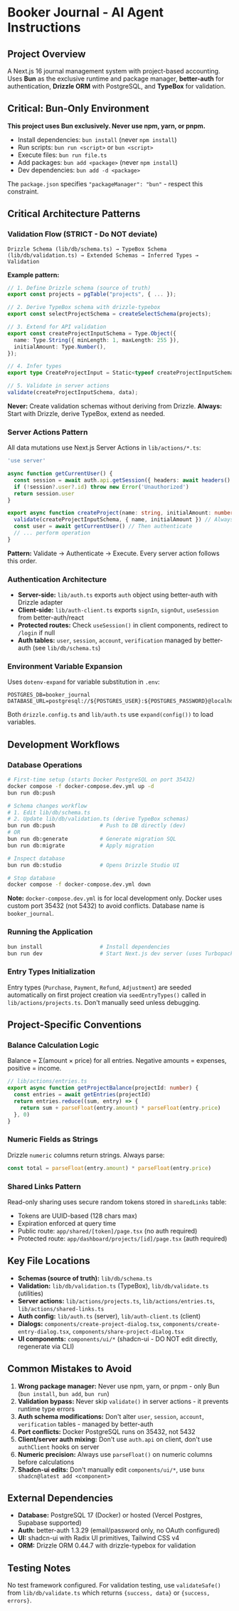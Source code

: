 # Booker Journal - AI Agent Instructions

## Project Overview

A Next.js 16 journal management system with project-based accounting. Uses **Bun** as the exclusive runtime and package manager, **better-auth** for authentication, **Drizzle ORM** with PostgreSQL, and **TypeBox** for validation.

## Critical: Bun-Only Environment

**This project uses Bun exclusively. Never use npm, yarn, or pnpm.**

- Install dependencies: `bun install` (never `npm install`)
- Run scripts: `bun run <script>` or `bun <script>`
- Execute files: `bun run file.ts`
- Add packages: `bun add <package>` (never `npm install`)
- Dev dependencies: `bun add -d <package>`

The `package.json` specifies `"packageManager": "bun"` - respect this constraint.

## Critical Architecture Patterns

### Validation Flow (STRICT - Do NOT deviate)

```
Drizzle Schema (lib/db/schema.ts) → TypeBox Schema (lib/db/validation.ts) → Extended Schemas → Inferred Types → Validation
```

**Example pattern:**

```typescript
// 1. Define Drizzle schema (source of truth)
export const projects = pgTable("projects", { ... });

// 2. Derive TypeBox schema with drizzle-typebox
export const selectProjectSchema = createSelectSchema(projects);

// 3. Extend for API validation
export const createProjectInputSchema = Type.Object({
  name: Type.String({ minLength: 1, maxLength: 255 }),
  initialAmount: Type.Number(),
});

// 4. Infer types
export type CreateProjectInput = Static<typeof createProjectInputSchema>;

// 5. Validate in server actions
validate(createProjectInputSchema, data);
```

**Never:** Create validation schemas without deriving from Drizzle. **Always:** Start with Drizzle, derive TypeBox, extend as needed.

### Server Actions Pattern

All data mutations use Next.js Server Actions in `lib/actions/*.ts`:

```typescript
'use server'

async function getCurrentUser() {
  const session = await auth.api.getSession({ headers: await headers() })
  if (!session?.user?.id) throw new Error('Unauthorized')
  return session.user
}

export async function createProject(name: string, initialAmount: number) {
  validate(createProjectInputSchema, { name, initialAmount }) // Always validate first
  const user = await getCurrentUser() // Then authenticate
  // ... perform operation
}
```

**Pattern:** Validate → Authenticate → Execute. Every server action follows this order.

### Authentication Architecture

- **Server-side:** `lib/auth.ts` exports `auth` object using better-auth with Drizzle adapter
- **Client-side:** `lib/auth-client.ts` exports `signIn`, `signOut`, `useSession` from better-auth/react
- **Protected routes:** Check `useSession()` in client components, redirect to `/login` if null
- **Auth tables:** `user`, `session`, `account`, `verification` managed by better-auth (see `lib/db/schema.ts`)

### Environment Variable Expansion

Uses `dotenv-expand` for variable substitution in `.env`:

```env
POSTGRES_DB=booker_journal
DATABASE_URL=postgresql://${POSTGRES_USER}:${POSTGRES_PASSWORD}@localhost:${POSTGRES_PORT}/${POSTGRES_DB}
```

Both `drizzle.config.ts` and `lib/auth.ts` use `expand(config())` to load variables.

## Development Workflows

### Database Operations

```bash
# First-time setup (starts Docker PostgreSQL on port 35432)
docker compose -f docker-compose.dev.yml up -d
bun run db:push

# Schema changes workflow
# 1. Edit lib/db/schema.ts
# 2. Update lib/db/validation.ts (derive TypeBox schemas)
bun run db:push              # Push to DB directly (dev)
# OR
bun run db:generate          # Generate migration SQL
bun run db:migrate           # Apply migration

# Inspect database
bun run db:studio            # Opens Drizzle Studio UI

# Stop database
docker compose -f docker-compose.dev.yml down
```

**Note:** `docker-compose.dev.yml` is for local development only. Docker uses custom port 35432 (not 5432) to avoid conflicts. Database name is `booker_journal`.

### Running the Application

```bash
bun install                  # Install dependencies
bun run dev                  # Start Next.js dev server (uses Turbopack)
```

### Entry Types Initialization

Entry types (`Purchase`, `Payment`, `Refund`, `Adjustment`) are seeded automatically on first project creation via `seedEntryTypes()` called in `lib/actions/projects.ts`. Don't manually seed unless debugging.

## Project-Specific Conventions

### Balance Calculation Logic

Balance = Σ(amount × price) for all entries. Negative amounts = expenses, positive = income.

```typescript
// lib/actions/entries.ts
export async function getProjectBalance(projectId: number) {
  const entries = await getEntries(projectId)
  return entries.reduce((sum, entry) => {
    return sum + parseFloat(entry.amount) * parseFloat(entry.price)
  }, 0)
}
```

### Numeric Fields as Strings

Drizzle `numeric` columns return strings. Always parse:

```typescript
const total = parseFloat(entry.amount) * parseFloat(entry.price)
```

### Shared Links Pattern

Read-only sharing uses secure random tokens stored in `sharedLinks` table:

- Tokens are UUID-based (128 chars max)
- Expiration enforced at query time
- Public route: `app/shared/[token]/page.tsx` (no auth required)
- Protected route: `app/dashboard/projects/[id]/page.tsx` (auth required)

## Key File Locations

- **Schemas (source of truth):** `lib/db/schema.ts`
- **Validation:** `lib/db/validation.ts` (TypeBox), `lib/db/validate.ts` (utilities)
- **Server actions:** `lib/actions/projects.ts`, `lib/actions/entries.ts`, `lib/actions/shared-links.ts`
- **Auth config:** `lib/auth.ts` (server), `lib/auth-client.ts` (client)
- **Dialogs:** `components/create-project-dialog.tsx`, `components/create-entry-dialog.tsx`, `components/share-project-dialog.tsx`
- **UI components:** `components/ui/*` (shadcn-ui - DO NOT edit directly, regenerate via CLI)

## Common Mistakes to Avoid

1. **Wrong package manager:** Never use npm, yarn, or pnpm - only Bun (`bun install`, `bun add`, `bun run`)
2. **Validation bypass:** Never skip `validate()` in server actions - it prevents runtime type errors
3. **Auth schema modifications:** Don't alter `user`, `session`, `account`, `verification` tables - managed by better-auth
4. **Port conflicts:** Docker PostgreSQL runs on 35432, not 5432
5. **Client/server auth mixing:** Don't use `auth.api` on client, don't use `authClient` hooks on server
6. **Numeric precision:** Always use `parseFloat()` on numeric columns before calculations
7. **Shadcn-ui edits:** Don't manually edit `components/ui/*`, use `bunx shadcn@latest add <component>`

## External Dependencies

- **Database:** PostgreSQL 17 (Docker) or hosted (Vercel Postgres, Supabase supported)
- **Auth:** better-auth 1.3.29 (email/password only, no OAuth configured)
- **UI:** shadcn-ui with Radix UI primitives, Tailwind CSS v4
- **ORM:** Drizzle ORM 0.44.7 with drizzle-typebox for validation

## Testing Notes

No test framework configured. For validation testing, use `validateSafe()` from `lib/db/validate.ts` which returns `{success, data}` or `{success, errors}`.

